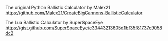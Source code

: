 The original Python Ballistic Calculator by Malex21
https://github.com/Malex21/CreateBigCannons-BallisticCalculator

The Lua Ballistic Calculator by SuperSpaceEye
https://gist.github.com/SuperSpaceEye/c33443213605d1bf35f81737c9058dc2
